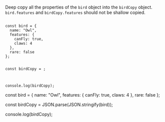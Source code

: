 Deep copy all the properties of the `bird` object
into the `birdCopy` object.
`bird.features` and `birdCopy.features`
should not be shallow copied.

<codeblock type="exercise" language="javascript" testMode="fixedInput">
<code>
const bird = {
  name: "Owl",
  features: {
    canFly: true,
    claws: 4
  },
  rare: false
};

const birdCopy = ;

console.log(birdCopy);
</code>

<solution>
const bird = {
  name: "Owl",
  features: {
    canFly: true,
    claws: 4
  },
  rare: false
};

const birdCopy = JSON.parse(JSON.stringify(bird));

console.log(birdCopy);
</solution>
</codeblock>
